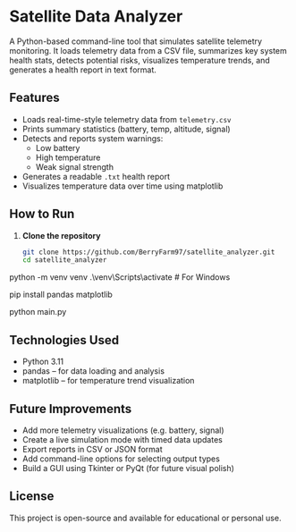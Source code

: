 # Satellite Data Analyzer

A Python-based command-line tool that simulates satellite telemetry monitoring. It loads telemetry data from a CSV file, summarizes key system health stats, detects potential risks, visualizes temperature trends, and generates a health report in text format.


## Features

- Loads real-time-style telemetry data from `telemetry.csv`
- Prints summary statistics (battery, temp, altitude, signal)
- Detects and reports system warnings:
  - Low battery
  - High temperature
  - Weak signal strength
- Generates a readable `.txt` health report
- Visualizes temperature data over time using matplotlib


## How to Run

1. **Clone the repository**  
   ```bash
   git clone https://github.com/BerryFarm97/satellite_analyzer.git
   cd satellite_analyzer

python -m venv venv
.\venv\Scripts\activate    # For Windows

pip install pandas matplotlib

python main.py


## Technologies Used

- Python 3.11
- pandas – for data loading and analysis
- matplotlib – for temperature trend visualization


## Future Improvements

- Add more telemetry visualizations (e.g. battery, signal)
- Create a live simulation mode with timed data updates
- Export reports in CSV or JSON format
- Add command-line options for selecting output types
- Build a GUI using Tkinter or PyQt (for future visual polish)


## License

This project is open-source and available for educational or personal use.
